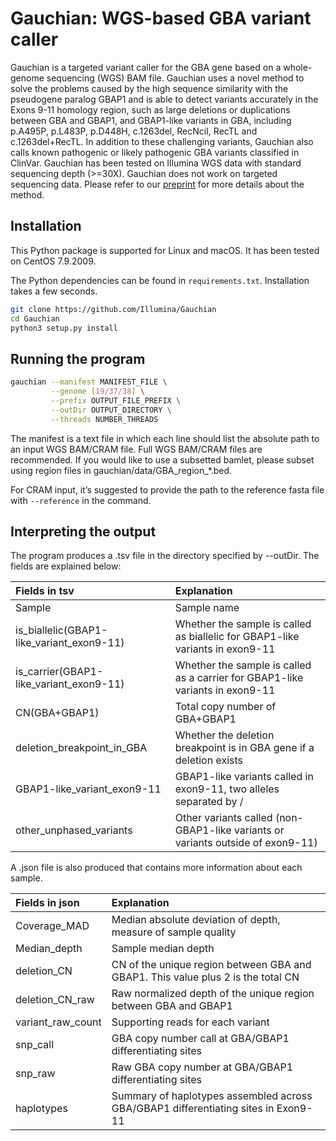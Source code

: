 # Gauchian: WGS-based GBA variant caller

Gauchian is a targeted variant caller for the GBA gene based on a whole-genome sequencing (WGS) BAM file. Gauchian uses a novel method to solve the problems caused by the high sequence similarity with the pseudogene paralog GBAP1 and is able to detect variants accurately in the Exons 9-11 homology region, such as large deletions or duplications between GBA and GBAP1, and GBAP1-like variants in GBA, including p.A495P, p.L483P, p.D448H, c.1263del, RecNciI, RecTL and c.1263del+RecTL. In addition to these challenging variants, Gauchian also calls known pathogenic or likely pathogenic GBA variants classified in ClinVar. Gauchian has been tested on Illumina WGS data with standard sequencing depth (>=30X). Gauchian does not work on targeted sequencing data. Please refer to our [preprint](https://www.medrxiv.org/content/10.1101/2021.11.12.21266253v1) for more details about the method.

## Installation

This Python package is supported for Linux and macOS. It has been tested on CentOS 7.9.2009.

The Python dependencies can be found in `requirements.txt`. Installation takes a few seconds.

```bash
git clone https://github.com/Illumina/Gauchian
cd Gauchian
python3 setup.py install
```

## Running the program

```bash
gauchian --manifest MANIFEST_FILE \
         --genome [19/37/38] \
         --prefix OUTPUT_FILE_PREFIX \
         --outDir OUTPUT_DIRECTORY \
         --threads NUMBER_THREADS
```

The manifest is a text file in which each line should list the absolute path to an input WGS BAM/CRAM file. Full WGS BAM/CRAM files are recommended. If you would like to use a subsetted bamlet, please subset using region files in gauchian/data/GBA_region_*.bed.

For CRAM input, it’s suggested to provide the path to the reference fasta file with `--reference` in the command.

## Interpreting the output

The program produces a .tsv file in the directory specified by --outDir.
The fields are explained below:

| Fields in tsv                            | Explanation                                                                    |
|:-----------------------------------------|:-------------------------------------------------------------------------------|
| Sample                                   | Sample name                                                                    |
| is_biallelic(GBAP1-like_variant_exon9-11)| Whether the sample is called as biallelic for GBAP1-like variants in exon9-11  |
| is_carrier(GBAP1-like_variant_exon9-11)  | Whether the sample is called as a carrier for GBAP1-like variants in exon9-11  |
| CN(GBA+GBAP1)                            | Total copy number of GBA+GBAP1                                                 |
| deletion_breakpoint_in_GBA               | Whether the deletion breakpoint is in GBA gene if a deletion exists            |
| GBAP1-like_variant_exon9-11              | GBAP1-like variants called in exon9-11, two alleles separated by /             |
| other_unphased_variants                  | Other variants called (non-GBAP1-like variants or variants outside of exon9-11)|

A .json file is also produced that contains more information about each sample.

| Fields in json    | Explanation                                                                       |
|:------------------|:----------------------------------------------------------------------------------|
| Coverage_MAD      | Median absolute deviation of depth, measure of sample quality                     |
| Median_depth      | Sample median depth                                                               |
| deletion_CN       | CN of the unique region between GBA and GBAP1. This value plus 2 is the total CN  |
| deletion_CN_raw   | Raw normalized depth of the unique region between GBA and GBAP1                   |
| variant_raw_count | Supporting reads for each variant                                                 |
| snp_call          | GBA copy number call at GBA/GBAP1 differentiating sites                           |
| snp_raw           | Raw GBA copy number at GBA/GBAP1 differentiating sites                            |
| haplotypes        | Summary of haplotypes assembled across GBA/GBAP1 differentiating sites in Exon9-11|

